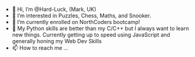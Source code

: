 - 👋 Hi, I’m @Hard-Luck, (Mark, UK)
- 👀 I’m interested in Puzzles, Chess, Maths, and Snooker.
- 🌱 I’m currently enrolled on NorthCoders bootcamp! 
- 💞️ My Python skills are better than my C/C++ but I always want to learn new things. Currently getting up to speed using JavaScript and generally honing my Web Dev Skills
- 📫 How to reach me ...

<!---
Hard-Luck/Hard-Luck is a ✨ special ✨ repository because its `README.md` (this file) appears on your GitHub profile.
You can click the Preview link to take a look at your changes.
--->

